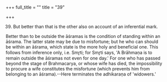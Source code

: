+++
full_title = ""
title = "39"

+++


39. But better than that is the other also on account of an inferential mark.

Better than to be outside the āśramas is the condition of standing within an āśrama. The latter state may be due to misfortune; but he who can should be within an āśrama, which state is the more holy and beneficial one. This follows from inference only, i.e. Smr̥ti; for Smr̥ti says, 'A Brāhmaṇa is to remain outside the āśramas not even for one day.' For one who has passed beyond the stage of Brahmacarya, or whose wife has died, the impossibility to procure a wife constitutes the misfortune (which prevents him from belonging to an āśrama).--Here terminates the adhikaraṇa of 'widowers.'


